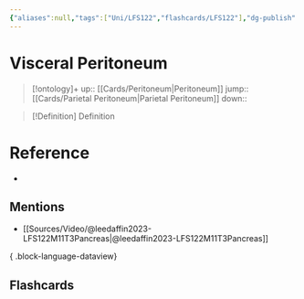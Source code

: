 ```yaml
---
{"aliases":null,"tags":["Uni/LFS122","flashcards/LFS122"],"dg-publish":true,"permalink":"/cards/visceral-peritoneum/","dgPassFrontmatter":true}
---
```


# Visceral Peritoneum

> [!ontology]+
> up:: [[Cards/Peritoneum\|Peritoneum]]
> jump:: [[Cards/Parietal Peritoneum\|Parietal Peritoneum]]
> down:: 

> [!Definition] Definition
> 

# Reference
- 

## Mentions
- [[Sources/Video/@leedaffin2023-LFS122M11T3Pancreas\|@leedaffin2023-LFS122M11T3Pancreas]]

{ .block-language-dataview}

## Flashcards
